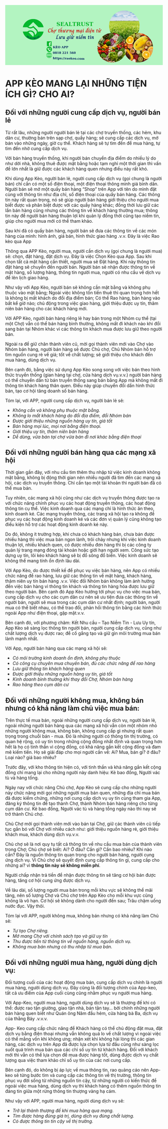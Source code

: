 ![Keo App](../img/keo.png)
# APP KÈO MANG LẠI NHỮNG TIỆN ÍCH GÌ? CHO AI?
## Đối với những người cung cấp dịch vụ, người bán lẻ 
Từ rất lâu, những người người bán lẻ tại các chợ truyền thống, các hẻm, khu dân cư, thường bán trên sạp chợ, quầy  hàng; sẽ cung cấp các dịch vụ, mở bán vào những ngày, giờ cụ thể. Khách hàng sẽ tự tìm đến để mua hàng, tự tìm đến nhờ cung cấp dịch vụ.

Với bán hàng truyền thống, khi người bán chuyển địa điểm do nhiều lý do như dời nhà, không thuê được mặt bằng hoặc tạm nghỉ một thời gian thì vấn đề lớn nhất là giữ được các khách hàng quen nhưng điều này rất khó.

Khi dùng App Kèo, người bán lẻ, người cung cấp dịch vụ (gọi chung là người bán) chỉ cần có một số điện thoại, một điện thoại thông minh giá bình dân. Người bán sẽ mở một quầy bán hàng “Shop” trên App với tên do mình đặt cùng với thông tin như địa chỉ, số điện thoại của quầy bán hàng. Các thông tin này rất quan trọng, nó sẽ giúp người bán hàng giới thiệu cho người mua biết được và phân biệt được với các quầy hàng khác; đồng thời lưu giữ các lần bán hàng cũng nhưng các thông tin về khách hàng thường mua; thông tin này để người bán hàng thuận lợi khi quản lý đồng thời cũng tạo niềm tin, giúp cho người mua mới có thể tham khảo.

Sau khi đã có quầy bán hàng, người bán sẽ đưa các thông tin về các món hàng của mình: hình ảnh, giá bán, hình thức giao hàng .v.v. Đây là việc Rao kèo qua App

Thông qua APP Kèo, người mua, người cần dịch vụ (gọi chung là người mua) sẽ: chọn, đặt hàng, đặt dịch vụ. Đây là việc Chọn Kèo qua App. Sau khi chọn tất cả mặt hàng cần thiết, người mua sẽ Đặt hàng. Khi này thông tin đặt hàng sẽ chuyển đến người bán. Người bán sẽ nhận được thông tin về mặt hàng, số lượng hàng, thông tin người mua, người có nhu cầu về dịch vụ để lên lịch giao hàng.

Như vậy với App Kèo, người bán sẽ không cần mặt bằng và không phụ thuộc vào mặt bằng;  Ngoài việc không tốn tiền thuê thì quan trọng hơn hết là không bị mất khách do đổi địa điểm bán; Có thể Rao hàng, bán hàng vào bất kể giờ nào; chủ động trong việc giao hàng, giới thiệu được uy tín, thâm niên bán hàng cho các khách hàng mới.

Với APP Kèo, người bán hàng riêng lẻ hay bán trong một Nhóm cụ thể (tại một Chợ) vẫn có thể bán hàng bình thường, không mất đi khách nào khi đổi sang bán tại Nhóm khác vì các thông tin khách mua được lưu giữ theo người bán.

Ngoài ra để giữ chân thành viên cũ, mời gọi thành viên mới vào Chợ vào Nhóm bán hàng, người bán hàng sẽ được Chủ chợ, Chủ Nhóm bán hỗ trợ tìm nguồn cung rẻ về giá; tốt về chất lượng; sẽ giới thiệu cho khách đến mua hàng, dùng dịch vụ.

Bên cạnh đó, bằng việc sử dụng App Kèo song song với việc bán theo hình thức truyền thống (gian hàng tại chợ, cửa hàng dịch vụ.v.v.) người bán hàng có thể chuyển dần từ bán truyền thống sang bán bằng App mà không mất đi thông tin khách hàng thân quen. Điều này giúp chuyển đổi dần hình thức bán, tạo cơ hội tăng doanh số bán hàng.

Tóm lại, với APP, người cung cấp dịch vụ, người bán lẻ sẽ:
- _Không cần và không phụ thuộc mặt bằng._
- _Không lo mất khách hàng do đổi địa điểm, đổi Nhóm bán_
- _Được giới thiệu những nguồn hàng uy tín, giá tốt_
- _Bán hàng mọi lúc, mọi nơi bằng điện thoại._
- _Giới thiệu uy tín, thâm niên bán hàng_
- _Dễ dùng, vừa bán tại chợ vừa bán đi nơi khác bằng điện thoại_

## Đối với những người bán hàng qua các mạng xã hội
Thời gian gần đây, với nhu cầu tìm thêm thu nhập từ việc kinh doanh không mặt bằng, không bị động thời gian nên nhiều người đã tìm đến các mạng xã hội, các dịch vụ truyền thông. Chỉ cần tạo một tài khoản thì người bán đã có thể mua bán.

Tuy nhiên, các mạng xã hội cũng như các dịch vụ truyền thông được tạo ra với chức năng chính phục vụ các hoạt động truyền thông, các hoạt động thông tin cụ thể. Việc kinh doanh qua các mạng chỉ là hình thức ăn theo, kinh doanh ké. Các mạng truyền thông, các trang xã hội tạo ra không để phục vụ các hoạt động kinh doanh ké và các đơn vị quản lý cũng không tạo điều kiện hỗ trợ các hoạt động kinh doanh ké này.

Do đó, không ít trường hợp, khi chưa có khách hàng bán, chưa bán được nhiều hàng thì việc mua bán ngon lành, trôi chảy nhưng khi việc kinh doanh thuận lợi, nhiều khách quen, có được nhiều đơn hàng thì bị các công ty quản lý trang mạng đóng tài khoản hoặc giới hạn người xem. Công sức tạo dựng uy tín, lôi kéo khách hàng sẽ bị đổ sông đổ biển. Việc kinh doanh sẽ không thể mang tính ổn định lâu dài.

Với App Kèo, do được thiết kế để phục vụ việc bán hàng, nên App có nhiều chức năng để rao hàng, lưu giữ các thông tin về mặt hàng, khách hàng, thâm niên uy tín bán hàng .v.v. Việc đổi Nhóm bán không làm ảnh hưởng đến việc bán hàng vì thông tin khách và thông tin hàng hóa được lưu giữ theo người bán. Bên cạnh đó App Kèo hướng tới phục vụ cho việc mua bán, cung cấp dịch vụ cho các cụm dân cư nên sẽ ưu tiên đưa các thông tin về người bán, người sẽ mua trong các cụm dân cư nhất định; người bán, người mua có thể biết nhau, có thể trao đổi, phản hồi thông tin bằng các hình thức ngoài App như điện thoại, gặp mặt.v.v. 

Bên cạnh đó, với phương châm: Kết Nhu cầu – Tạo Niềm Tin - Lưu Uy tín, App Kèo sẽ sàng lọc thông tin người bán, người cung cấp dịch vụ, cũng như chất lượng dịch vụ được rao; để cố gắng tạo và giữ gìn môi trường mua bán lành mạnh nhất.

Với App, người bán hàng qua các mạng xã hội sẽ:

- _Có môi trường kinh doanh ổn định, không phụ thuộc_
- _Có công cụ chuyên mua chuyên bán, đủ các chức năng để rao hàng_
- _Lưu giữ thông tin khách hàng quen_
- _Được giới thiệu những nguồn hàng uy tín, giá tốt_
- _Kinh doanh bình thường khi thay đổi Chợ, Nhóm bán hàng_ 
- _Rao hàng theo cụm dân cư_

## Đối với những người không mua, không bán nhưng có khả năng làm chủ việc mua bán:

Trên thực tế mua bán, ngoài những người cung cấp dịch vụ, người bán lẻ, ngoài những người bán hàng qua các mạng xã hội vẫn còn một nhóm nhỏ những người không mua, không bán, không cung cấp gì nhưng rất quan trọng trong chuỗi bán - mua. Đó là những người có thông tin thị trường, có quan hệ rộng, có uy tín trong những cộng đồng nhất định và quan trọng hơn hết là họ có tinh thần vì cộng đồng, có khả năng gắn kết cộng đồng và đam mê kiếm tiền. Họ sẽ giải đáp cho mọi người cần về: Ai? Mua, bán gì? ở đâu? Loại nào? giá bao nhiêu? 

Trước đây, với kho thông tin hiện có, với tinh thần và khả năng gắn kết cộng đồng chỉ mang lại cho những người này danh hiệu: Kẻ bao đồng, Người vác tù và hàng tổng.

Ngày nay với chức năng Chủ chợ, App Kèo sẽ cung cấp cho những người này chức năng mời gọi những người mua bán quen, những địa chỉ mua bán đã được kiểm chứng, những nơi cung cấp dịch vụ uy tín cùng tham gia App, đăng ký thông tin để tạo thành Chợ, thành Nhóm bán hàng riêng cho từng cụm dân cư. Kẻ bao đồng, Người vác tù và hàng tổng ngày nào thì nay sẽ trở thành Chủ chợ.

Chủ Chợ mời gọi thành viên mới vào bán tại Chợ, giữ các thành viên cũ tiếp tục gắn bó với Chợ với nhiều cách như: giới thiệu nguồn hàng rẻ, giới thiệu khách mua, khách dùng dịch vụ.v.v. 

Chủ chợ sẽ là nơi quy tụ tất cả thông tin về nhu cầu mua bán của thành viên trong Chợ; Chủ chợ sẽ biết: Ai? Ở đâu? Cần gì? Cần bao nhiêu? Khi nào cần? Đây là nguồn thông tin quan trọng cho người bán hàng, người cung ứng dịch vụ. Vì Chủ chợ sẽ quyết định cung cấp thông tin gì, cung cấp cho những ai? vì **thông tin này sẽ không miễn phí**. 

Người chấp nhận trả tiền để nhận được thông tin sẽ tăng cơ hội bán được hàng, tăng cơ hội cung ứng được dịch vụ. 

Về lâu dài, số lượng người mua bán trong mỗi khu vực sẽ không thể mãi tăng, nên số lượng Chợ và Chủ chợ trên App Kèo cho mỗi khu vực cũng không là vô hạn. Cơ hội sẽ không dành cho người đến sau; Trâu chậm uống nước đục. Vậy thôi.

Tóm lại với APP, người không mua, không bán nhưng có khả năng làm Chủ sẽ:
- _Tự tạo Chợ riêng._
- _Mở mang Chợ với chính sách tạo và giữ uy tín_
- _Thu được tiền từ thông tin về nguồn hàng, nguồn dịch vụ._
- _Không mua bán nhưng có thu nhập từ mua bán._
## Đối với những người mua hàng, người dùng dịch vụ:
Đối tượng cuối của các hoạt động mua bán, cung cấp dịch vụ chính là người mua hàng, người dùng dịch vụ. Đây cũng là đối tượng chính của App-keo, tất cả ưu điểm của App cuối cùng cũng nhằm phục vụ người mua hàng.

Với App-Keo, người mua hàng, người dùng dịch vụ sẽ là thượng đế khi có thể: được rao tận giường, giao tận nhà, bán tận tay… bởi chính những người bán hàng quen biết như Quán ông Năm đầu hẻm, cửa hàng bà Ba, dịch vụ của thằng Bảy .v.v.v.

App- Keo cung cấp chức năng để Khách hàng có thể chủ động đặt mua, đặt dịch vụ bằng điện thoại nhưng vẫn không quá lo về chất lượng vì ngoài việc có thể mắng vốn khi không ưng; nhận xét khi không hài lòng thì các gian hàng, các dịch vụ trên App đã được lựa chọn lựa từ đầu cũng như sàng lọc suốt quá trình mua bán qua các chỉ số uy tín từ khách hàng. Đối với khách mới thì vẫn có thể lựa chọn để mua được hàng tốt, dùng được dịch vụ chất lượng qua việc tham khảo chỉ số uy tín của các nơi cung cấp.

Bên cạnh đó, do không bị áp lực về mua thông tin, rao quảng cáo nên App-keo sẽ từng bước tìm và cung cấp các thông tin về thị trường, thông tin phục vụ đời sống từ những nguồn tin cậy, từ những người có kiến thức để ngoài việc mua hàng, dùng dịch vụ thì khách hàng có thêm nguồn thông tin đáng tin giữa một rừng thông tin thượng vàng hạ cám.

Như vậy với APP, người mua hàng, người dùng dịch vụ sẽ:
- _Trở lại thành thượng đế khi mua hàng qua mạng._
- _Tìm được hàng đúng giá trị, dùng dịch vụ đúng chất lượng._
- _Có được thông tin tin cậy về thị trường._

